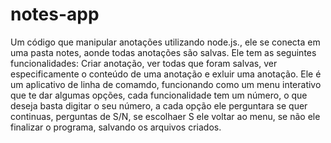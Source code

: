 # notes-app
Um código que manipular anotações utilizando node.js., ele se conecta em uma pasta notes, aonde todas anotações são salvas.
Ele tem as seguintes funcionalidades: Criar anotação, ver todas que foram salvas, ver especificamente o conteúdo de uma anotação e exluir uma anotação.
Ele é um aplicativo de linha de comamdo, funcionando como um menu interativo que te dar algumas opções, cada funcionalidade tem um número, o que deseja basta digitar o seu número, a cada opção ele perguntara se quer continuas, perguntas de S/N, se escolhaer S ele voltar ao menu, se não ele finalizar o programa, salvando os arquivos criados.
